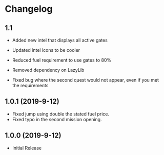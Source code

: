 # Changelog

## 1.1

- Added new intel that displays all active gates
- Updated intel icons to be cooler
- Reduced fuel requirement to use gates to 80%
- Removed dependency on LazyLib

- Fixed bug where the second quest would not appear, even if you met the requirements

## 1.0.1 (2019-9-12)

- Fixed jump using double the stated fuel price.
- Fixed typo in the second mission opening.

## 1.0.0 (2019-9-12)

- Initial Release
